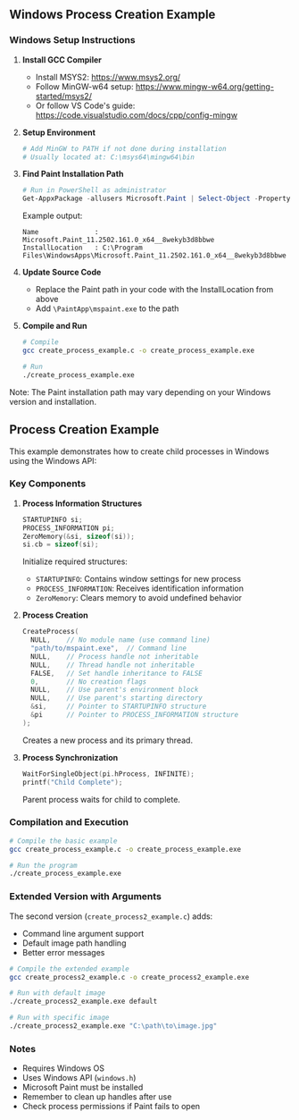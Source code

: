 ## Windows Process Creation Example

### Windows Setup Instructions

1. **Install GCC Compiler**
   - Install MSYS2: https://www.msys2.org/
   - Follow MinGW-w64 setup: https://www.mingw-w64.org/getting-started/msys2/
   - Or follow VS Code's guide: https://code.visualstudio.com/docs/cpp/config-mingw

2. **Setup Environment**
   ```powershell
   # Add MinGW to PATH if not done during installation
   # Usually located at: C:\msys64\mingw64\bin
   ```

3. **Find Paint Installation Path**
   ```powershell
   # Run in PowerShell as administrator
   Get-AppxPackage -allusers Microsoft.Paint | Select-Object -Property Name, InstallLocation
   ```
   Example output:
   ```
   Name              : Microsoft.Paint_11.2502.161.0_x64__8wekyb3d8bbwe
   InstallLocation   : C:\Program Files\WindowsApps\Microsoft.Paint_11.2502.161.0_x64__8wekyb3d8bbwe
   ```

4. **Update Source Code**
   - Replace the Paint path in your code with the InstallLocation from above
   - Add `\PaintApp\mspaint.exe` to the path

5. **Compile and Run**
   ```bash
   # Compile
   gcc create_process_example.c -o create_process_example.exe

   # Run
   ./create_process_example.exe
   ```

Note: The Paint installation path may vary depending on your Windows version and installation.

## Process Creation Example

This example demonstrates how to create child processes in Windows using the Windows API:

### Key Components

1. **Process Information Structures**
   ```c
   STARTUPINFO si;
   PROCESS_INFORMATION pi;
   ZeroMemory(&si, sizeof(si));
   si.cb = sizeof(si);
   ```
   Initialize required structures:
   - `STARTUPINFO`: Contains window settings for new process
   - `PROCESS_INFORMATION`: Receives identification information
   - `ZeroMemory`: Clears memory to avoid undefined behavior

2. **Process Creation**
   ```c
   CreateProcess(
     NULL,    // No module name (use command line)
     "path/to/mspaint.exe",  // Command line
     NULL,    // Process handle not inheritable
     NULL,    // Thread handle not inheritable
     FALSE,   // Set handle inheritance to FALSE
     0,       // No creation flags
     NULL,    // Use parent's environment block
     NULL,    // Use parent's starting directory
     &si,     // Pointer to STARTUPINFO structure
     &pi      // Pointer to PROCESS_INFORMATION structure
   );
   ```
   Creates a new process and its primary thread.

3. **Process Synchronization**
   ```c
   WaitForSingleObject(pi.hProcess, INFINITE);
   printf("Child Complete");
   ```
   Parent process waits for child to complete.

### Compilation and Execution
```bash
# Compile the basic example
gcc create_process_example.c -o create_process_example.exe

# Run the program
./create_process_example.exe
```

### Extended Version with Arguments
The second version (`create_process2_example.c`) adds:
- Command line argument support
- Default image path handling
- Better error messages

```bash
# Compile the extended example
gcc create_process2_example.c -o create_process2_example.exe

# Run with default image
./create_process2_example.exe default

# Run with specific image
./create_process2_example.exe "C:\path\to\image.jpg"
```

### Notes
- Requires Windows OS
- Uses Windows API (`windows.h`)
- Microsoft Paint must be installed
- Remember to clean up handles after use
- Check process permissions if Paint fails to open